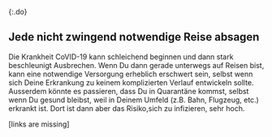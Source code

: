 {:.do}
## Jede nicht zwingend notwendige Reise absagen

Die Krankheit CoVID-19 kann schleichend beginnen und dann stark beschleunigt Ausbrechen. Wenn Du dann gerade unterwegs  auf Reisen bist, kann eine notwendige Versorgung erheblich erschwert sein, selbst wenn sich Deine Erkrankung zu keinem komplizierten Verlauf entwickeln sollte. 
Ausserdem könnte es passieren, dass Du in Quarantäne kommst, selbst wenn Du gesund bleibst, weil in Deinem Umfeld (z.B. Bahn, Flugzeug, etc.) erkrankt ist.
Dort ist dann aber das Risiko,sich zu infizieren, sehr hoch.

[links are missing]
